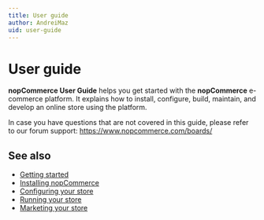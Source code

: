 ```yaml
---
title: User guide
author: AndreiMaz
uid: user-guide
---
```


# User guide

**nopCommerce User Guide** helps you get started with the **nopCommerce** e-commerce platform. It explains how to install, configure, build, maintain, and develop an online store using the platform.

In case you have questions that are not covered in this guide, please refer to our forum support: <https://www.nopcommerce.com/boards/>

## See also

* [Getting started](xref:user-guide/getting-started)
* [Installing nopCommerce](xref:user-guide/installing/index)
* [Configuring your store](xref:user-guide/configuring/index)
* [Running your store](xref:user-guide/running/index)
* [Marketing your store](xref:user-guide/marketing/index)
